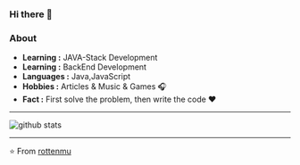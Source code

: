 ### Hi there 👋

### About

-  **Learning :** JAVA-Stack Development
-  **Learning :** BackEnd Development
-  **Languages :** Java,JavaScript
-  **Hobbies :** Articles & Music & Games :headphones:
-  **Fact :** First solve the problem, then write the code :heart: 

---------------------------------------------------------------------------------------------------------------------------------------------------------------------------------

![github stats](https://github-readme-stats.vercel.app/api?username=huyuanxin&show_icons=true)

---------------------------------------------------------------------------------------------------------------------------------------------------------------------------------


⭐️ From [rottenmu](https://github.com/rottenmu/rottenmu)
